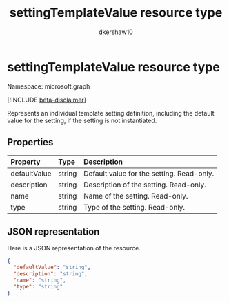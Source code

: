 ﻿---
title: "settingTemplateValue resource type"
description: "Represents an individual template setting definition, including the default value for the setting, if the setting is not instantiated."
localization_priority: Normal
doc_type: resourcePageType
ms.prod: ""
author: "dkershaw10"
---

# settingTemplateValue resource type

Namespace: microsoft.graph

[!INCLUDE [beta-disclaimer](../../includes/beta-disclaimer.md)]

Represents an individual template setting definition, including the default value for the setting, if the setting is not instantiated.

## Properties

| Property     | Type   | Description                               |
| :----------- | :----- | :---------------------------------------- |
| defaultValue | string | Default value for the setting. Read-only. |
| description  | string | Description of the setting. Read-only.    |
| name         | string | Name of the setting. Read-only.           |
| type         | string | Type of the setting. Read-only.           |

## JSON representation

Here is a JSON representation of the resource.

<!-- {
  "blockType": "resource",
  "optionalProperties": [

  ],
  "@odata.type": "microsoft.graph.settingTemplateValue"
}-->

```json
{
  "defaultValue": "string",
  "description": "string",
  "name": "string",
  "type": "string"
}

```

<!-- uuid: 8fcb5dbc-d5aa-4681-8e31-b001d5168d79
2015-10-25 14:57:30 UTC -->

<!--
{
  "type": "#page.annotation",
  "description": "settingTemplateValue resource",
  "keywords": "",
  "section": "documentation",
  "tocPath": "",
  "suppressions": []
}
-->
